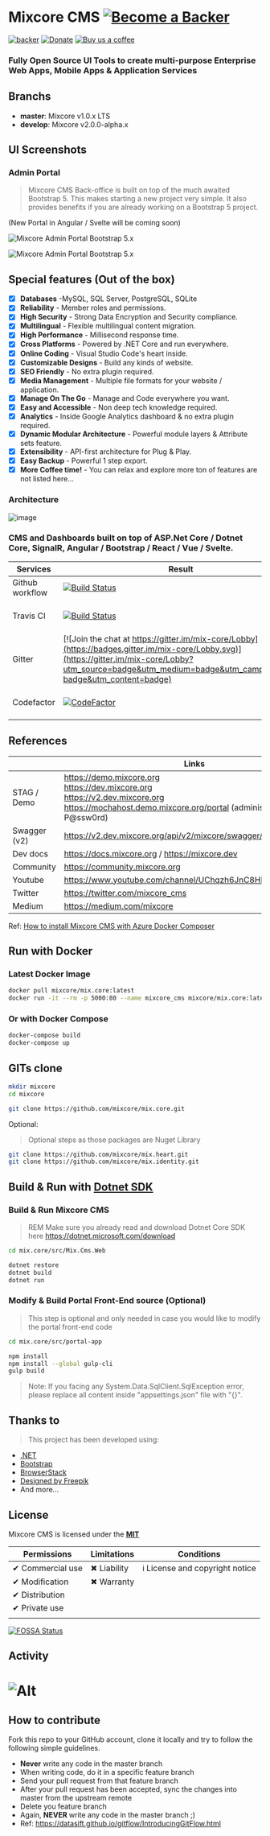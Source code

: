 # Mixcore CMS [![Become a Backer](https://opencollective.com/mixcore/tiers/backer.svg?avatarHeight=36)](https://opencollective.com/mixcore#support) 

[![backer](https://opencollective.com/mixcore/tiers/backer/badge.svg?label=backer&color=brightgreen)](https://opencollective.com/mixcore#support) [![Donate](https://img.shields.io/badge/$-donate-ff69b4.svg)](https://www.paypal.me/mixcore) [![Buy us a coffee](https://img.shields.io/badge/$-BuyMeACoffee-orange.svg)](https://www.buymeacoffee.com/mixcore) 

### Fully Open Source UI Tools to create multi-purpose Enterprise Web Apps, Mobile Apps & Application Services

## Branchs

- **master**: Mixcore v1.0.x LTS
- **develop**: Mixcore v2.0.0-alpha.x

## UI Screenshots 

### Admin Portal

> Mixcore CMS Back-office is built on top of the much awaited Bootstrap 5. This makes starting a new project very simple. It also provides benefits if you are already working on a Bootstrap 5 project.

(New Portal in Angular / Svelte will be coming soon)

![Mixcore Admin Portal Bootstrap 5.x](https://user-images.githubusercontent.com/3785721/125382627-322d7d00-e3c0-11eb-8ff7-f02316770876.png "Mixcore CMS Admin Portal Bootstrap 5")


![Mixcore Admin Portal Bootstrap 5.x](https://user-images.githubusercontent.com/3785721/126033976-28302532-1284-4be8-b8dd-74258a227873.png "Mixcore CMS Admin Portal Bootstrap 5")


## Special features (Out of the box)

- [x] **Databases** -MySQL, SQL Server, PostgreSQL, SQLite
- [x] **Reliability** - Member roles and permissions.
- [x] **High Security** - Strong Data Encryption and Security compliance.
- [x] **Multilingual** - Flexible multilingual content migration.
- [x] **High Performance** - Millisecond response time.
- [x] **Cross Platforms** - Powered by .NET Core and run everywhere.
- [x] **Online Coding** - Visual Studio Code's heart inside.
- [x] **Customizable Designs** - Build any kinds of website.
- [x] **SEO Friendly** - No extra plugin required.
- [x] **Media Management** - Multiple file formats for your website / application.
- [x] **Manage On The Go** - Manage and Code everywhere you want.
- [x] **Easy and Accessible** - Non deep tech knowledge required.
- [x] **Analytics** - Inside Google Analytics dashboard & no extra plugin required.
- [x] **Dynamic Modular Architecture** - Powerful module layers & Attribute sets feature.
- [x] **Extensibility** - API-first architecture for Plug & Play.
- [x] **Easy Backup** - Powerful 1 step export.
- [x] **More Coffee time!** - You can relax and explore more ton of features are not listed here...

### Architecture
![image](https://user-images.githubusercontent.com/3785721/160266730-f02415a1-870b-45b2-ae4b-ed6c26ca5787.png)


### CMS and Dashboards built on top of ASP.Net Core / Dotnet Core, SignalR, Angular / Bootstrap / React / Vue / Svelte.
 
|Services  |Result  |Services  |Result  |
|---------|---------|---------|---------|
|Github workflow     |[![Build Status](https://github.com/mixcore/mix.core/actions/workflows/build-check.yml/badge.svg)](https://github.com/mixcore/mix.core/actions/workflows/build-check.yml)|
|Travis CI     |[![Build Status](https://travis-ci.org/mixcore/mix.core.svg?branch=master)](https://travis-ci.org/mixcore/mix.core)|AppVeyor CI     |[![Build status](https://ci.appveyor.com/api/projects/status/8o02frivdxa0dgpl/branch/master?svg=true)](https://ci.appveyor.com/project/Smilefounder/mix-core/branch/master)          |
Gitter     |[![Join the chat at https://gitter.im/mix-core/Lobby](https://badges.gitter.im/mix-core/Lobby.svg)](https://gitter.im/mix-core/Lobby?utm_source=badge&utm_medium=badge&utm_campaign=pr-badge&utm_content=badge)|Licenses status     |[![FOSSA Status](https://app.fossa.io/api/projects/git%2Bgithub.com%2Fmixcore%2Fmix.core.svg?type=shield)](https://app.fossa.io/projects/git%2Bgithub.com%2Fmixcore%2Fmix.core?ref=badge_shield)         |
Codefactor     |[![CodeFactor](https://www.codefactor.io/repository/github/mixcore/mix.core/badge)](https://www.codefactor.io/repository/github/mixcore/mix.core)         |Azure|[![Build Status](https://dev.azure.com/mixcore/mix.core/_apis/build/status/mixcore.mix.core?branchName=master)](https://dev.azure.com/mixcore/mix.core/_build/latest?definitionId=1&branchName=master)|


## References


|  |Links  |
|---------|---------|
|STAG / Demo     |https://demo.mixcore.org <br /> https://dev.mixcore.org <br /> https://v2.dev.mixcore.org <br /> https://mochahost.demo.mixcore.org/portal (administrator / P@ssw0rd) <br /> |
|Swagger (v2) | https://v2.dev.mixcore.org/api/v2/mixcore/swagger/index.html |
|Dev docs     |https://docs.mixcore.org / https://mixcore.dev|
|Community     |https://community.mixcore.org|
|Youtube     |https://www.youtube.com/channel/UChqzh6JnC8HBUSQ9AWIcZAw|
|Twitter     |https://twitter.com/mixcore_cms         |
|Medium     |https://medium.com/mixcore         |

Ref: [How to install Mixcore CMS with Azure Docker Composer](https://community.mixcore.org/topic/4/install-mixcore-cms-with-azure-and-docker-compose)

## Run with Docker

###  Latest Docker Image
```sh
docker pull mixcore/mix.core:latest
docker run -it --rm -p 5000:80 --name mixcore_cms mixcore/mix.core:latest
```

### Or with Docker Compose
```sh
docker-compose build
docker-compose up
```

## GITs clone
```sh
mkdir mixcore
cd mixcore

git clone https://github.com/mixcore/mix.core.git
```

Optional:

> Optional steps as those packages are Nuget Library

```bash
git clone https://github.com/mixcore/mix.heart.git
git clone https://github.com/mixcore/mix.identity.git
```



## Build & Run with [Dotnet SDK](https://dotnet.microsoft.com/download)

### Build & Run Mixcore CMS

> REM Make sure you already read and download Dotnet Core SDK here https://dotnet.microsoft.com/download

```sh
cd mix.core/src/Mix.Cms.Web

dotnet restore
dotnet build
dotnet run
```
### Modify & Build Portal Front-End source (Optional)

> This step is optional and only needed in case you would like to modify the portal front-end code

````sh
cd mix.core/src/portal-app

npm install
npm install --global gulp-cli
gulp build
````

> Note: If you facing any System.Data.SqlClient.SqlException error, please replace all content inside "appsettings.json" file with "{}".

## Thanks to

> This project has been developed using:
* [.NET](https://www.microsoft.com/net/core)
* [Bootstrap](https://getbootstrap.com/)
* [BrowserStack](https://www.browserstack.com/)
* [Designed by Freepik](https://www.freepik.com)
* And more...


## License

Mixcore CMS is licensed under the **[MIT](https://github.com/mixcore/mix.core/blob/master/LICENSE)**


|Permissions  |Limitations  |Conditions  |
|---------|---------|---------|
|✔ Commercial use     |✖ Liability         |ℹ License and copyright notice         |
|✔ Modification     |✖ Warranty         |         |
|✔ Distribution     |         |         |
|✔ Private use     |         |         |
|     |         |         |


[![FOSSA Status](https://app.fossa.io/api/projects/git%2Bgithub.com%2Fmixcore%2Fmix.core.svg?type=large)](https://app.fossa.io/projects/git%2Bgithub.com%2Fmixcore%2Fmix.core?ref=badge_large)

## Activity

![Alt](https://repobeats.axiom.co/api/embed/4ec425735bae424c69c063f2bac106c3107b6db4.svg "Repobeats analytics image")
=======

## How to contribute

Fork this repo to your GitHub account, clone it locally and try to follow
the following simple guidelines.

* **Never** write any code in the master branch
* When writing code, do it in a specific feature branch
* Send your pull request from that feature branch
* After your pull request has been accepted, sync the changes into master from the upstream remote
* Delete you feature branch
* Again, **NEVER** write any code in the master branch ;)
* Ref: https://datasift.github.io/gitflow/IntroducingGitFlow.html
